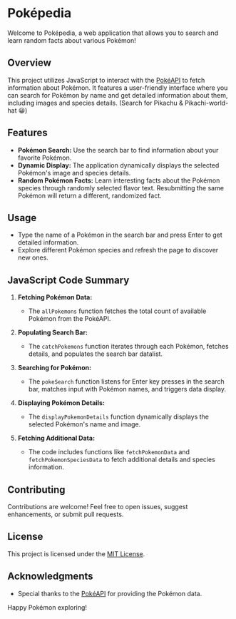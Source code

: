 # Poképedia

Welcome to Poképedia, a web application that allows you to search and learn random facts about various Pokémon!

## Overview

This project utilizes JavaScript to interact with the [PokéAPI](https://pokeapi.co/) to fetch information about Pokémon. It features a user-friendly interface where you can search for Pokémon by name and get detailed information about them, including images and species details. (Search for Pikachu & Pikachi-world-hat 😀)

## Features

- **Pokémon Search:** Use the search bar to find information about your favorite Pokémon.
- **Dynamic Display:** The application dynamically displays the selected Pokémon's image and species details.
- **Random Pokémon Facts:** Learn interesting facts about the Pokémon species through randomly selected flavor text. Resubmitting the same Pokémon will return a different, randomized fact.

## Usage

- Type the name of a Pokémon in the search bar and press Enter to get detailed information.
- Explore different Pokémon species and refresh the page to discover new ones.

## JavaScript Code Summary

1. **Fetching Pokémon Data:**

   - The `allPokemons` function fetches the total count of available Pokémon from the PokéAPI.

2. **Populating Search Bar:**

   - The `catchPokemons` function iterates through each Pokémon, fetches details, and populates the search bar datalist.

3. **Searching for Pokémon:**

   - The `pokeSearch` function listens for Enter key presses in the search bar, matches input with Pokémon names, and triggers data display.

4. **Displaying Pokémon Details:**

   - The `displayPokemonDetails` function dynamically displays the selected Pokémon's name and image.

5. **Fetching Additional Data:**
   - The code includes functions like `fetchPokemonData` and `fetchPokemonSpeciesData` to fetch additional details and species information.

## Contributing

Contributions are welcome! Feel free to open issues, suggest enhancements, or submit pull requests.

## License

This project is licensed under the [MIT License](LICENSE).

## Acknowledgments

- Special thanks to the [PokéAPI](https://pokeapi.co/) for providing the Pokémon data.

Happy Pokémon exploring!
